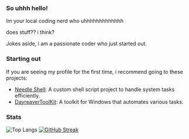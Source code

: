 ### So uhhh hello!

Im your local coding nerd who uhhhhhhhhhhhhh

does stuff?? i think?

Jokes aside, i am a passionate coder who just started out.

### Starting out

If you are seeing my profile for the first time, i recommend going to these projects:

- [Needle Shell](https://github.com/YourUsername/Needle-Shell): A custom shell script project to handle system tasks efficiently.
- [DayreaverToolKit](https://github.com/DayreaverDoesThings/DayreaverToolKit): A toolkit for Windows that automates various tasks.

### Stats

![Top Langs](https://github-readme-stats.vercel.app/api/top-langs/?username=DayreaverDoesThings&theme=dark)
[![GitHub Streak](http://github-readme-streak-stats.herokuapp.com?user=DayreaverDoesThings&theme=dark&background=000000)](https://git.io/streak-stats)


<!---
DayreaverDoesThings/DayreaverDoesThings is a ✨ special ✨ repository because its `README.md` (this file) appears on your GitHub profile.
You can click the Preview link to take a look at your changes.
--->
